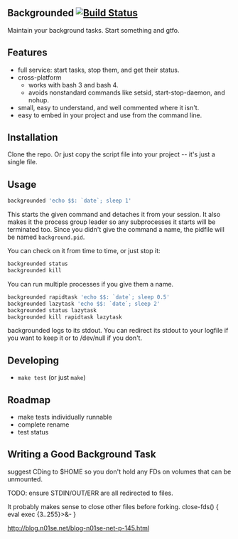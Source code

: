 ## Backgrounded [![Build Status](https://travis-ci.org/bronson/backgrounded.svg)](https://travis-ci.org/bronson/backgrounded)

Maintain your background tasks.  Start something and gtfo.


## Features

* full service: start tasks, stop them, and get their status.
* cross-platform
  * works with bash 3 and bash 4.
  * avoids nonstandard commands like setsid, start-stop-daemon, and nohup.
* small, easy to understand, and well commented where it isn't.
* easy to embed in your project and use from the command line.


## Installation

Clone the repo.  Or just copy the script file into your project -- it's just a single file.


## Usage

```bash
backgrounded 'echo $$: `date`; sleep 1'
```

This starts the given command and detaches it from your session.
It also makes it the process group leader so any subprocesses it starts will
be terminated too.  Since you didn't give the command a name, the
pidfile will be named `background.pid`.

You can check on it from time to time, or just stop it:

```bash
backgrounded status
backgrounded kill
```

You can run multiple processes if you give them a name.

```bash
backgrounded rapidtask 'echo $$: `date`; sleep 0.5'
backgrounded lazytask 'echo $$: `date`; sleep 2'
backgrounded status lazytask
backgrounded kill rapidtask lazytask
```

backgrounded logs to its stdout.  You can redirect its stdout to
your logfile if you want to keep it or to /dev/null if you don't.


## Developing

* `make test` (or just `make`)


## Roadmap

* make tests individually runnable
* complete rename
* test status


## Writing a Good Background Task

suggest CDing to $HOME so you don't hold any FDs on volumes that can be unmounted.

TODO: ensure STDIN/OUT/ERR are all redirected to files.

It probably makes sense to close other files before forking.
  close-fds() {
    eval exec {3..255}\>\&-
    }

http://blog.n01se.net/blog-n01se-net-p-145.html
